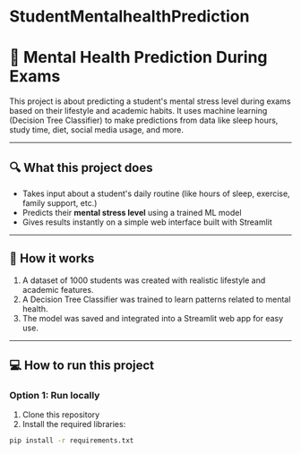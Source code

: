 # StudentMentalhealthPrediction
# 🧠 Mental Health Prediction During Exams

This project is about predicting a student's mental stress level during exams based on their lifestyle and academic habits. It uses machine learning (Decision Tree Classifier) to make predictions from data like sleep hours, study time, diet, social media usage, and more.

---

## 🔍 What this project does

- Takes input about a student's daily routine (like hours of sleep, exercise, family support, etc.)
- Predicts their **mental stress level** using a trained ML model
- Gives results instantly on a simple web interface built with Streamlit

---

## 🧪 How it works

1. A dataset of 1000 students was created with realistic lifestyle and academic features.
2. A Decision Tree Classifier was trained to learn patterns related to mental health.
3. The model was saved and integrated into a Streamlit web app for easy use.

---

## 💻 How to run this project

### Option 1: Run locally

1. Clone this repository
2. Install the required libraries:

```bash
pip install -r requirements.txt
